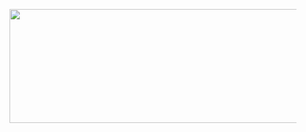 
<p align="center">
   <img width="600" height="200" src="https://media1.tenor.com/m/-r7i40IWofYAAAAC/call-calling.gif">
</p> 

<!--[![Typing SVG](https://readme-typing-svg.herokuapp.com?color=%2336BCF7&lines=_.-._.-._................_.-._.-._)](https://git.io/typing-svg) ->
<!-- ~> cat note.txt
 1. If I'm not responding to any of your PRs or issues,
   feel free to remind me via email.-->
 <!--
 ~> ls socials
 E-mail: @paparam.mr@mail.ru
 Telegram: 
 Rocket.Chat: -->

<!-- ~> ls language 
 Russian English -->
 
<!-- <<< - >>>
![Postgres](https://img.shields.io/badge/postgres-%23316192.svg?style=for-the-badge&logo=postgresql&logoColor=white)
![Qt](https://img.shields.io/badge/Qt-%23217346.svg?style=for-the-badge&logo=Qt&logoColor=white)
![Vim](https://img.shields.io/badge/VIM-%2311AB00.svg?style=for-the-badge&logo=vim&logoColor=white)
![C](https://img.shields.io/badge/c-%2300599C.svg?style=for-the-badge&logo=c&logoColor=white)
![C++](https://img.shields.io/badge/c++-%2300599C.svg?style=for-the-badge&logo=c%2B%2B&logoColor=white)
![Python](https://img.shields.io/badge/python-3670A0?style=for-the-badge&logo=python&logoColor=ffdd54)
![Linux](https://img.shields.io/badge/Linux-FCC624?style=for-the-badge&logo=linux&logoColor=black)
![Arch](https://img.shields.io/badge/Arch%20Linux-1793D1?logo=arch-linux&logoColor=fff&style=for-the-badge)
<<< - >>> -->

<!-- ![](https://komarev.com/ghpvc/?username=GMNSA) -->

<!--[![codewars](https://www.codewars.com/users/GMNSA/badges/micro)](https://www.codewars.com/users/GMNSA)>>

<!--
**GMNSA/GMNSA** is a ✨ _special_ ✨ repository because its `README.md` (this file) appears on your GitHub profile.

Here are some ideas to get you started:

- 🔭 I’m currently working on ...
- 🌱 I’m currently learning ...
- 👯 I’m looking to collaborate on ...
- 🤔 I’m looking for help with ...
- 💬 Ask me about ...
- 📫 How to reach me: ...
- 😄 Pronouns: ...
- ⚡ Fun fact: ...
-->
